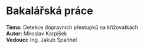 # Bakalářská práce

**Téma:** Detekce dopravních přestupků na křižovatkách<br>
**Autor:** Miroslav Karpíšek<br>
**Vedoucí:** Ing. Jakub Špaňhel
